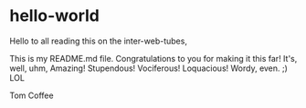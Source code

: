 # hello-world

Hello to all reading this on the inter-web-tubes,  

This is my README.md file.  Congratulations to you for making it this far!   It's, well, uhm, Amazing!  Stupendous!  Vociferous!  Loquacious!  Wordy, even.  ;)  LOL  

Tom Coffee
